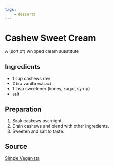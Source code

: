 ```yaml
---
tags:
    - desserts
---
```


# Cashew Sweet Cream

A (sort of) whipped cream substitute

## Ingredients

- 1 cup cashews raw
- 2 tsp vanilla extract
- 1 tbsp sweetener (honey, sugar, syrup)
- salt

## Preparation

1. Soak cashews overnight.
2. Drain cashews and blend with other ingredients.
3. Sweeten and salt to taste.

## Source

[Simple Veganista](https://simple-veganista.com/cashew-sweet-crea/)
